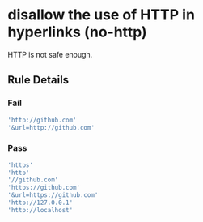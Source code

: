 # disallow the use of HTTP in hyperlinks (no-http)

HTTP is not safe enough.

## Rule Details

### Fail

``` js
'http://github.com'
'&url=http://github.com'
```

### Pass

``` js
'https'
'http'
'//github.com'
'https://github.com'
'&url=https://github.com'
'http://127.0.0.1'
'http://localhost'
```
